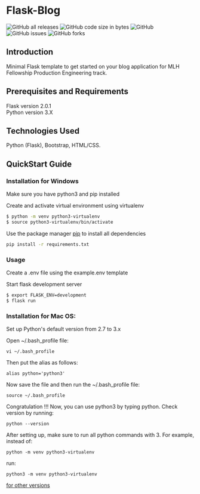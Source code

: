 # Flask-Blog
![GitHub all releases](https://img.shields.io/github/downloads/MLH-Fellowship/3.3.1.1-flask-blog/total?style=flat-square&logo=appveyor)
![GitHub code size in bytes ](https://img.shields.io/github/languages/code-size/MLH-Fellowship/3.3.1.1-flask-blog?style=flat-square&logo=appveyor)
![GitHub](https://img.shields.io/github/license/MLH-Fellowship/3.3.1.1-flask-blog?style=flat-square&logo=appveyor)
![GitHub issues](https://img.shields.io/github/issues/MLH-Fellowship/3.3.1.1-flask-blog?style=flat-square&logo=appveyor)
![GitHub forks](https://img.shields.io/github/forks/MLH-Fellowship/3.3.1.1-flask-blog?style=flat-square&logo=appveyor)

## Introduction
Minimal Flask template to get started on your blog application for MLH Fellowship Production Engineering track.

## Prerequisites and Requirements
Flask version 2.0.1   
Python version 3.X

## Technologies Used
Python (Flask), Bootstrap, HTML/CSS.


## QuickStart Guide

### Installation for Windows 
Make sure you have python3 and pip installed

Create and activate virtual environment using virtualenv

```bash
$ python -m venv python3-virtualenv
$ source python3-virtualenv/bin/activate
```

Use the package manager [pip](https://pip.pypa.io/en/stable/) to install all dependencies

```bash
pip install -r requirements.txt
```

### Usage

Create a .env file using the example.env template

Start flask development server

```bash
$ export FLASK_ENV=development
$ flask run
```

###  Installation for Mac OS: 
Set up Python's default version from 2.7 to 3.x

Open ~/.bash_profile file:

```
vi ~/.bash_profile
```

Then put the alias as follows:

```
alias python='python3'
```

Now save the file and then run the ~/.bash_profile file:

```
source ~/.bash_profile
```

Congratulation !!! Now, you can use python3 by typing python. Check version by running:

```
python --version
```

After setting up, make sure to run all python commands with 3. For example, instead of:

```
python -m venv python3-virtualenv
```

run:

```
python3 -m venv python3-virtualenv
```

[for other versions](https://stackoverflow.com/questions/18425379/how-to-set-pythons-default-version-to-3-x-on-os-x)
